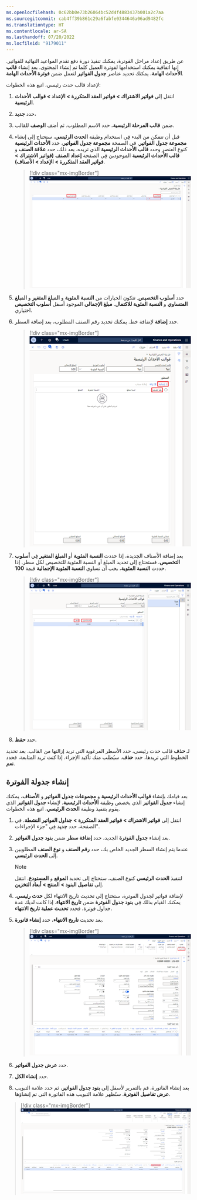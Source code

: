 ```yaml
---
ms.openlocfilehash: 0c62bb0e73b26064bc52d4f4883437b001a2c7aa
ms.sourcegitcommit: cab4ff39b861c29a6fabfe0344646a06ad9482fc
ms.translationtype: HT
ms.contentlocale: ar-SA
ms.lasthandoff: 07/20/2022
ms.locfileid: "9179011"
---
```

عن طريق إعداد مراحل الفوترة، يمكنك تنفيذ دورة دفع تقدم المواعيد النهائية للفواتير. إنها اتفاقية يمكنك استخدامها لفوترة العميل كلما تم إنشاء المحتوى. بعد إنشاء **قالب الأحداث الهامة**، يمكنك تحديد عناصر **جدول الفواتير** لتعمل ضمن **فوترة الأحداث الهامة**.

لإعداد قالب حدث رئيسي، اتبع هذه الخطوات:

1.  انتقل إلى **فواتير الاشتراك > فواتير العقد المتكررة > الإعداد > قوالب الأحداث الرئيسية**.

1.  حدد **جديد**،

1.  ضمن **قالب المرحلة الرئيسية**، حدد الاسم المطلوب. ثم أضف **الوصف** للقالب.

1.  قبل أن تتمكن من البدء فِي استخدام وظيفة **الحدث الرئيسي**، ستحتاج إلى إنشاء **مجموعة جدول الفواتير**. في الصفحة **مجموعة جدول الفواتير**، حدد **الأحداث الرئيسية** كنوع العنصر وحدد **قالب الأحداث الرئيسية** الذي تريده. بعد ذلك، حدد **علاقة الصنف** و **قالب الأحداث الرئيسية** الموجودين فِي الصفحة **إعداد الصنف** **(فواتير الاشتراك > فواتير العقد المتكررة > الإعداد > الأصناف)**.

    > [!div class="mx-imgBorder"]
    > [![لقطة شاشة لعلاقة الصنف ونموذج الأحداث الرئيسية.](../media/item-relation-milestone-template.png)](../media/item-relation-milestone-template.png#lightbox)

1.  حدد **أسلوب التخصيص**. تتكون الخيارات من **النسبة المئوية** و **المبلغ المتغير** و **المبلغ المتساوي** و **النسبة المئوية للاكتمال**. **مبلغ الإجمالي** الموجود أسفل **أسلوب التخصيص** اختياري.

1.  حدد **إضافة** لإضافة خط. يمكنك تحديد رقم الصنف المطلوب، بعد إضافة السطر.

    > [!div class="mx-imgBorder"]
    > [![لقطة شاشة لرقم إضافة الصنف فِي قوالب الأحداث الرئيسية.](../media/add-item-number.png)](../media/add-item-number.png#lightbox)

1.  بعد إضافة الأصناف الجديدة، إذا حددت **النسبة المئوية** أو **المبلغ المتغير** فِي **أسلوب التخصيص**، فستحتاج إلى تحديد المبلغ أو النسبة المئوية للتخصيص لكل سطر. إذا حددت **النسبة المئوية**، يجب أن تساوي **النسبة المئوية الإجمالية** قيمة **100**.

    > [!div class="mx-imgBorder"]
    > [![لقطة شاشة لتحديد النسبة المئوية والمبلغ لكل سطر.](../media/percentage-amount.png)](../media/percentage-amount.png#lightbox)

1.  حدد **حفظ**.

لـ **حذف** قالب حدث رئيسي، حدد الأسطر المرغوبة التي تريد إزالتها من القالب. بعد تحديد الخطوط التي تريدها، حدد **حذف**. سيُطلب منك تأكيد الإجراء. إذا كنت تريد المتابعة، فحدد **نعم**.

## <a name="create-a-billing-schedule"></a>إنشاء جدولة الفوترة

بعد قيامك بإنشاء **قوالب الأحداث الرئيسية** و **مجموعات جدول الفواتير** و **الأصناف**، يمكنك إنشاء **جدول الفواتير** الذي يخصص وظيفة **الأحداث الرئيسية**. لإنشاء **جدول الفواتير** الذي يقوم بتنفيذ وظيفة **الحدث الرئيسي**، اتبع هذه الخطوات.

1.  انتقل إلى **فواتير الاشتراك > فواتير العقد المتكررة >** **جداول الفواتير النشطة**. في الصفحة، حدد **جديد** فِي "جزء الإجراءات".

1.  بعد إنشاء **جدول الفوترة** الجديد، حدد **إضافة سطر** ضمن **بنود جدول الفواتير**.

1.  عندما يتم إنشاء السطر الجديد الخاص بك، حدد **رقم الصنف** و **نوع الصنف** المطلوبين إلى **الحدث الرئيسي**.

    > [!NOTE]
    > لتنفيذ **الحدث الرئيسي** كنوع الصنف، ستحتاج إلى تحديد **الموقع** و **المستودع**. انتقل إلى **تفاصيل البنود > المنتج > أبعاد التخزين**.

1.  لإضافة فواتير لجدول الفوترة، ستحتاج إلى تحديث تاريخ الانتهاء لكل **حدث رئيسي**. يمكنك القيام بذلك فِي **بنود جدول الفوترة** ضمن **تاريخ الانتهاء**. إذا كانت لديك عدة جداول فوترة، فحدد **تحديث عملية تاريخ الانتهاء**.

1.  بعد تحديث **تاريخ الانتهاء**، حدد **إنشاء فاتورة**.

    > [!div class="mx-imgBorder"]
    > [![لقطة شاشة لزر إنشاء الفاتورة.](../media/generate-invoice.png)](../media/generate-invoice.png#lightbox)

1.  حدد **عرض جدول الفواتير**.

1.  حدد **إنشاء الكل**.

1.  بعد إنشاء الفاتورة، قم بالتمرير لأسفل إلى **بنود جدول الفواتير**، ثم حدد علامة التبويب **عرض تفاصيل الفوترة**. ستُظهر علامة التبويب هذه الفاتورة التي تم إنشاؤها.

> [!div class="mx-imgBorder"]
> [![لقطة من الفاتورة المُنشأة من خلال عرض تفاصيل الفواتير.](../media/billing-detail.png)](../media/billing-detail.png#lightbox)

